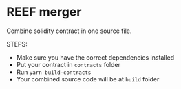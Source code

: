 # REEF merger

Combine solidity contract in one source file.

STEPS:

- Make sure you have the correct dependencies installed
- Put your contract in `contracts` folder
- Run `yarn build-contracts`
- Your combined source code will be at `build` folder